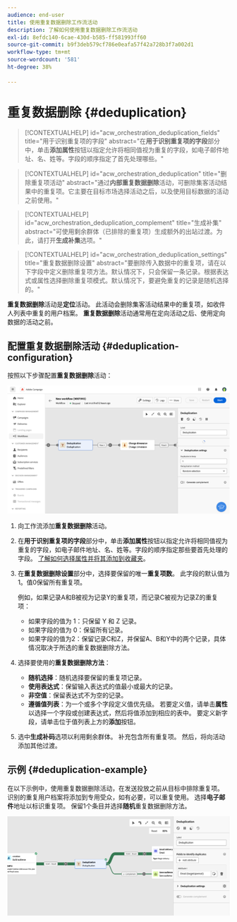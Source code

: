 ```yaml
---
audience: end-user
title: 使用重复数据删除工作流活动
description: 了解如何使用重复数据删除工作流活动
exl-id: 8efdc140-6cae-430d-b585-ff581993ff60
source-git-commit: b9f3deb579cf786e0eafa57f42a728b3f7a002d1
workflow-type: tm+mt
source-wordcount: '581'
ht-degree: 38%

---
```


# 重复数据删除 {#deduplication}

>[!CONTEXTUALHELP]
>id="acw_orchestration_deduplication_fields"
>title="用于识别重复项的字段"
>abstract="在&#x200B;**用于识别重复项的字段**&#x200B;部分中，单击&#x200B;**添加属性**&#x200B;按钮以指定允许将相同值视为重复的字段，如电子邮件地址、名、姓等。字段的顺序指定了首先处理哪些。"

>[!CONTEXTUALHELP]
>id="acw_orchestration_deduplication"
>title="删除重复项活动"
>abstract="通过&#x200B;**内部重复数据删除**&#x200B;活动，可删除集客活动结果中的重复项。它主要在目标市场选择活动之后，以及使用目标数据的活动之前使用。"

>[!CONTEXTUALHELP]
>id="acw_orchestration_deduplication_complement"
>title="生成补集"
>abstract="可使用剩余群体（已排除的重复项）生成额外的出站过渡。为此，请打开&#x200B;**生成补集**&#x200B;选项。"

>[!CONTEXTUALHELP]
>id="acw_orchestration_deduplication_settings"
>title="重复数据删除设置"
>abstract="要删除传入数据中的重复项，请在以下字段中定义删除重复项方法。默认情况下，只会保留一条记录。根据表达式或属性选择删除重复项模式。默认情况下，要避免重复的记录是随机选择的。"

**重复数据删除**&#x200B;活动是&#x200B;**定位**&#x200B;活动。 此活动会删除集客活动结果中的重复项，如收件人列表中重复的用户档案。 **重复数据删除**&#x200B;活动通常用在定向活动之后、使用定向数据的活动之前。

## 配置重复数据删除活动 {#deduplication-configuration}

按照以下步骤配置&#x200B;**重复数据删除**&#x200B;活动：

![工作流去重配置进程](../assets/workflow-deduplication.png)

1. 向工作流添加&#x200B;**重复数据删除**&#x200B;活动。

1. 在&#x200B;**用于识别重复项的字段**&#x200B;部分中，单击&#x200B;**添加属性**&#x200B;按钮以指定允许将相同值视为重复的字段，如电子邮件地址、名、姓等。字段的顺序指定那些要首先处理的字段。 [了解如何选择属性并将其添加到收藏夹](../../get-started/attributes.md)。

1. 在&#x200B;**重复数据删除设置**&#x200B;部分中，选择要保留的唯一&#x200B;**重复项数**。 此字段的默认值为 1。值0保留所有重复项。

   例如，如果记录A和B被视为记录Y的重复项，而记录C被视为记录Z的重复项：

   * 如果字段的值为 1：只保留 Y 和 Z 记录。
   * 如果字段的值为 0：保留所有记录。
   * 如果字段的值为2：保留记录C和Z，并保留A、B和Y中的两个记录，具体情况取决于所选的重复数据删除方法。

1. 选择要使用的&#x200B;**重复数据删除方法**：

   * **随机选择**：随机选择要保留的重复项记录。
   * **使用表达式**：保留输入表达式的值最小或最大的记录。
   * **非空值**：保留表达式不为空的记录。
   * **遵循值列表**：为一个或多个字段定义值优先级。 若要定义值，请单击&#x200B;**属性**&#x200B;以选择一个字段或创建表达式，然后将值添加到相应的表中。 要定义新字段，请单击位于值列表上方的&#x200B;**添加**&#x200B;按钮。

1. 选中&#x200B;**生成补码**&#x200B;选项以利用剩余群体。 补充包含所有重复项。 然后，将向活动添加其他过渡。

## 示例 {#deduplication-example}

在以下示例中，使用重复数据删除活动，在发送投放之前从目标中排除重复项。 识别的重复用户档案将添加到专用受众，如有必要，可以重复使用。 选择&#x200B;**电子邮件**&#x200B;地址以标识重复项。 保留1个条目并选择&#x200B;**随机**&#x200B;重复数据删除方法。

![工作流中的重复数据删除活动示例](../assets/workflow-deduplication-example.png)